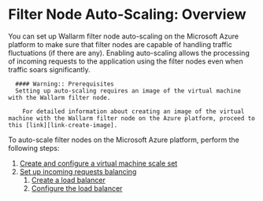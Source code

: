 [link-create-image]:            create-image.md
[link-create-scale-set]:        create-scale-set.md
[link-setup-balancing]:         load-balancing-guide.md
[link-create-lb]:               load-balancing-guide.md#creating-a-load-balancer
[link-configure-lb]:            load-balancing-guide.md#configuring-the-load-balancer

#   Filter Node Auto-Scaling: Overview

You can set up Wallarm filter node auto-scaling on the Microsoft Azure platform to make sure that filter nodes are capable of handling traffic fluctuations (if there are any). Enabling auto-scaling allows the processing of incoming requests to the application using the filter nodes even when traffic soars significantly.

      #### Warning:: Prerequisites
      Setting up auto-scaling requires an image of the virtual machine with the Wallarm filter node.
      
        For detailed information about creating an image of the virtual machine with the Wallarm filter node on the Azure platform, proceed to this [link][link-create-image].

To auto-scale filter nodes on the Microsoft Azure platform, perform the following steps:
1.  [Create and configure a virtual machine scale set][link-create-scale-set]
2.  [Set up incoming requests balancing][link-setup-balancing]
    1.  [Create a load balancer][link-create-lb]
    2.  [Configure the load balancer][link-configure-lb]
